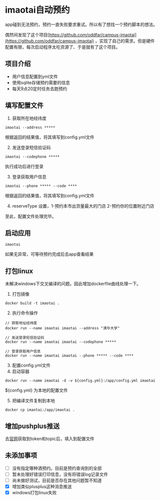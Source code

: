 # imaotai自动预约

app碰到无法预约，预约一直失败要求重试。所以有了想找一个预约脚本的想法。

偶然间发现了这个项目[https://github.com/oddfar/campus-imaotai](https://github.com/oddfar/campus-imaotai)
，实现了自己的需求。但是硬件配置有限，每次启动程序太吃资源了、于是就有了这个项目。

## 项目介绍

- 用户信息配置到yml文件
- 使用sqlite存储预约需要的信息
- 每天9点20定时任务去跑预约

## 填写配置文件

1. 获取所在地经纬度

```
imaotai --address *****
```

根据返回的结果值，将其填写到config.yml文件

2. 发送登录短信验证码

```
imaotai --codephone *****
```

执行成功后进行登录

3. 登录获取用户信息

```
imaotai --phone ***** --code ****
```

根据返回的结果值，将其填写到config.yml文件

4. reserveType 设置，1-预约本市出货量最大的门店 2-预约你的位置附近门店

至此，配置文件处理完毕。

## 启动应用

```
imaotai 
```

如果无异常，可等待预约完成后去app查看结果

## 打包linux

未解决windows下交叉编译的问题。因此增加dockerfile曲线处理一下。

1. 打包镜像

```
docker build -t imaotai .
```

2. 执行命令操作

```
// 获取地址经纬度
docker run --name imaotai imaotai --address "清华大学"

// 发送登录短信验证码
docker run --name imaotai imaotai --codephone *****

// 登录获取用户信息
docker run --name imaotai imaotai --phone ***** --code ****
```

3. 配置config.yml文件
4. 启动容器

```
docker run --name imaotai -d -v ${config.yml}:/app/config.yml imaotai
```

${config.yml} 为本地的配置文件

5. 把编译文件复制到本地

```
docker cp imaotai:/app/imaotai .
```

## 增加pushplus推送

去[官网](http://www.pushplus.plus/push2.html)获取到token和topic后，填入到配置文件

## 未添加事项

- [ ] 没有指定哪种酒预约。目前是预约查询到的全部
- [ ] 暂未处理好错误打印信息，没有将错误log记录文件
- [ ] 尚未做好测试，目前是否存在其他问题暂不知道
- [x] 增加类似plusplus这种消息推送
- [x] windows打包linux失败